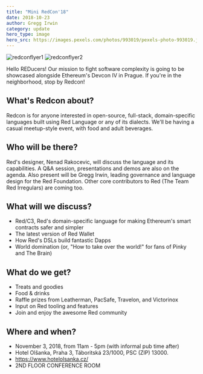 ```yaml
---
title: "Mini RedCon'18"
date: 2018-10-23 
author: Gregg Irwin
category: update
hero_type: image
hero_src: https://images.pexels.com/photos/993019/pexels-photo-993019.jpeg?auto=compress&cs=tinysrgb&h=650&w=940
---
```


![redconflyer1](/images/blog/redconflyer1.png) ![redconflyer2](/images/blog/redconflyer2.png)

Hello REDucers! Our mission to fight software complexity is going to be showcased alongside Ethereum's Devcon IV in Prague. If you're in the neighborhood, stop by Redcon!

## What's Redcon about?

Redcon is for anyone interested in open-source, full-stack, domain-specific languages built using Red Language or any of its dialects. We'll be having a casual meetup-style event, with food and adult beverages.

  ## Who will be there?

Red's designer, Nenad Rakocevic, will discuss the language and its capabilities. A Q&A session, presentations and demos are also on the agenda. Also present will be Gregg Irwin, leading governance and language design for the Red Foundation. Other core contributors to Red (The Team Red Irregulars) are coming too.

## What will we discuss?

* Red/C3, Red's domain-specific language for making Ethereum's smart contracts safer and simpler
* The latest version of Red Wallet
* How Red's DSLs build fantastic Dapps
* World domination (or, "How to take over the world!" for fans of Pinky and The Brain)

## What do we get?

* Treats and goodies
* Food & drinks
* Raffle prizes from Leatherman, PacSafe, Travelon, and Victorinox
* Input on Red tooling and features
* Join and enjoy the awesome Red community


## Where and when?

* November 3, 2018, from 11am - 5pm (with informal pub time after)
* Hotel Olšanka, Praha 3, Táboritská 23/1000, PSC (ZIP) 13000.
* https://www.hotelolsanka.cz/
* 2ND FLOOR CONFERENCE ROOM